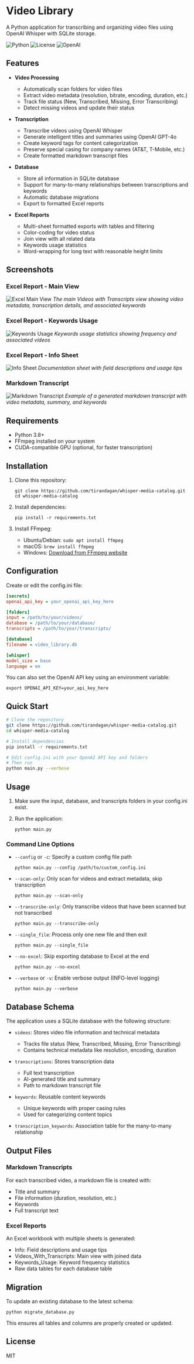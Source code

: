 # Video Library

A Python application for transcribing and organizing video files using OpenAI Whisper with SQLite storage.

![Python](https://img.shields.io/badge/python-3.8+-blue.svg)
![License](https://img.shields.io/badge/license-MIT-green.svg)
![OpenAI](https://img.shields.io/badge/AI-OpenAI%20Whisper-orange.svg)

## Features

- **Video Processing**
  - Automatically scan folders for video files
  - Extract video metadata (resolution, bitrate, encoding, duration, etc.)
  - Track file status (New, Transcribed, Missing, Error Transcribing)
  - Detect missing videos and update their status

- **Transcription**
  - Transcribe videos using OpenAI Whisper
  - Generate intelligent titles and summaries using OpenAI GPT-4o
  - Create keyword tags for content categorization
  - Preserve special casing for company names (AT&T, T-Mobile, etc.)
  - Create formatted markdown transcript files

- **Database**
  - Store all information in SQLite database
  - Support for many-to-many relationships between transcriptions and keywords
  - Automatic database migrations
  - Export to formatted Excel reports

- **Excel Reports**
  - Multi-sheet formatted exports with tables and filtering
  - Color-coding for video status
  - Join view with all related data
  - Keywords usage statistics
  - Word-wrapping for long text with reasonable height limits

## Screenshots

### Excel Report - Main View
![Excel Main View](screenshots/2025-05-21_13-34-53.png)
*The main Videos with Transcripts view showing video metadata, transcription details, and associated keywords*

### Excel Report - Keywords Usage
![Keywords Usage](screenshots/2025-05-21_13-35-02.png)
*Keywords usage statistics showing frequency and associated videos*

### Excel Report - Info Sheet
![Info Sheet](screenshots/2025-05-21_13-35-14.png)
*Documentation sheet with field descriptions and usage tips*

### Markdown Transcript
![Markdown Transcript](screenshots/2025-05-21_13-35-23.png)
*Example of a generated markdown transcript with video metadata, summary, and keywords*

## Requirements

- Python 3.8+
- FFmpeg installed on your system
- CUDA-compatible GPU (optional, for faster transcription)

## Installation

1. Clone this repository:
   ```
   git clone https://github.com/tirandagan/whisper-media-catalog.git
   cd whisper-media-catalog
   ```

2. Install dependencies:
   ```
   pip install -r requirements.txt
   ```

3. Install FFmpeg:
   - Ubuntu/Debian: `sudo apt install ffmpeg`
   - macOS: `brew install ffmpeg`
   - Windows: [Download from FFmpeg website](https://www.ffmpeg.org/download.html)

## Configuration

Create or edit the config.ini file:

```ini
[secrets]
openai_api_key = your_openai_api_key_here

[folders]
input = /path/to/your/videos/
database = /path/to/your/database/
transcripts = /path/to/your/transcripts/

[database]
filename = video_library.db

[whisper]
model_size = base
language = en
```

You can also set the OpenAI API key using an environment variable:
```
export OPENAI_API_KEY=your_api_key_here
```

## Quick Start

```bash
# Clone the repository
git clone https://github.com/tirandagan/whisper-media-catalog.git
cd whisper-media-catalog

# Install dependencies
pip install -r requirements.txt

# Edit config.ini with your OpenAI API key and folders
# Then run
python main.py --verbose
```

## Usage

1. Make sure the input, database, and transcripts folders in your config.ini exist.

2. Run the application:
   ```
   python main.py
   ```

### Command Line Options

- `--config` or `-c`: Specify a custom config file path
  ```
  python main.py --config /path/to/custom_config.ini
  ```

- `--scan-only`: Only scan for videos and extract metadata, skip transcription
  ```
  python main.py --scan-only
  ```

- `--transcribe-only`: Only transcribe videos that have been scanned but not transcribed
  ```
  python main.py --transcribe-only
  ```

- `--single_file`: Process only one new file and then exit
  ```
  python main.py --single_file
  ```

- `--no-excel`: Skip exporting database to Excel at the end
  ```
  python main.py --no-excel
  ```

- `--verbose` or `-v`: Enable verbose output (INFO-level logging)
  ```
  python main.py --verbose
  ```

## Database Schema

The application uses a SQLite database with the following structure:

- `videos`: Stores video file information and technical metadata
  - Tracks file status (New, Transcribed, Missing, Error Transcribing)
  - Contains technical metadata like resolution, encoding, duration

- `transcriptions`: Stores transcription data
  - Full text transcription
  - AI-generated title and summary
  - Path to markdown transcript file

- `keywords`: Reusable content keywords
  - Unique keywords with proper casing rules
  - Used for categorizing content topics

- `transcription_keywords`: Association table for the many-to-many relationship

## Output Files

### Markdown Transcripts

For each transcribed video, a markdown file is created with:
- Title and summary
- File information (duration, resolution, etc.)
- Keywords
- Full transcript text

### Excel Reports

An Excel workbook with multiple sheets is generated:
- Info: Field descriptions and usage tips
- Videos_With_Transcripts: Main view with joined data
- Keywords_Usage: Keyword frequency statistics
- Raw data tables for each database table

## Migration

To update an existing database to the latest schema:

```
python migrate_database.py
```

This ensures all tables and columns are properly created or updated.

## License

MIT